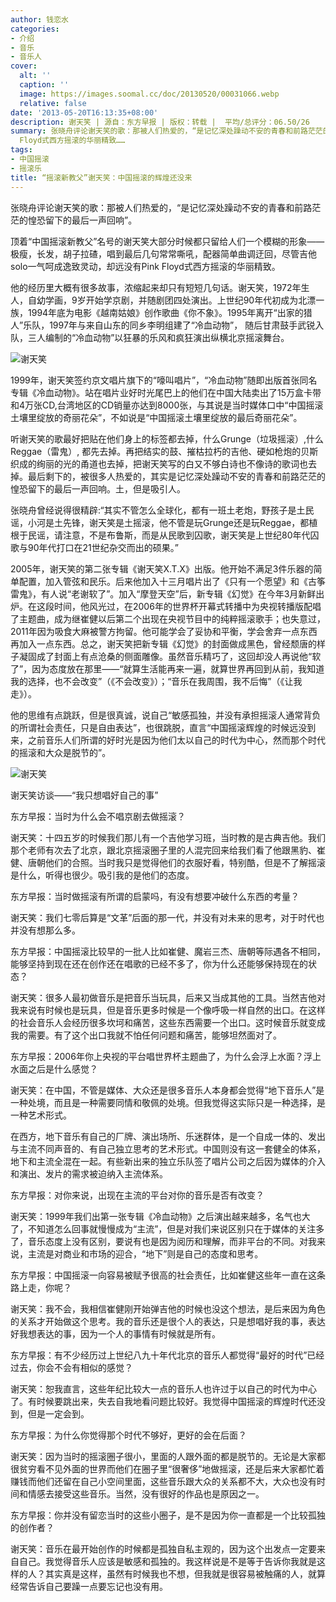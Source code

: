 ```yaml
---
author: 钱恋水
categories:
- 介绍
- 音乐
- 音乐人
cover:
  alt: ''
  caption: ''
  image: https://images.soomal.cc/doc/20130520/00031066.webp
  relative: false
date: '2013-05-20T16:13:35+08:00'
description: 谢天笑 | 源自：东方早报 | 版权：转载 |  平均/总评分：06.50/26
summary: 张晓舟评论谢天笑的歌：那被人们热爱的，“是记忆深处躁动不安的青春和前路茫茫的惶恐留下的最后一声回响”。顶着“中国摇滚新教父”名号的谢天笑大部分时候都只留给人们一个模糊的形象――极瘦，长发，胡子拉碴，唱到最后几句常常嘶吼，配器简单曲调迂回，尽管吉他solo一气呵成逸致灵动，却远没有Pink
  Floyd式西方摇滚的华丽精致……
tags:
- 中国摇滚
- 摇滚乐
title: “摇滚新教父”谢天笑：中国摇滚的辉煌还没来
---
```


张晓舟评论谢天笑的歌：那被人们热爱的，“是记忆深处躁动不安的青春和前路茫茫的惶恐留下的最后一声回响”。

顶着“中国摇滚新教父”名号的谢天笑大部分时候都只留给人们一个模糊的形象――极瘦，长发，胡子拉碴，唱到最后几句常常嘶吼，配器简单曲调迂回，尽管吉他solo一气呵成逸致灵动，却远没有Pink Floyd式西方摇滚的华丽精致。

他的经历里大概有很多故事，浓缩起来却只有短短几句话。谢天笑，1972年生人，自幼学画，9岁开始学京剧，并随剧团四处演出。上世纪90年代初成为北漂一族，1994年底为电影《越南姑娘》创作歌曲《你不象》。1995年离开“出家的猎人”乐队，1997年与来自山东的同乡李明组建了“冷血动物”， 随后甘肃鼓手武锐入队，三人编制的“冷血动物”以狂暴的乐风和疯狂演出纵横北京摇滚舞台。

![谢天笑](https://images.soomal.cc/doc/20130520/00031066.webp)





1999年，谢天笑签约京文唱片旗下的“嚎叫唱片”，“冷血动物”随即出版首张同名专辑《冷血动物》。站在唱片业好时光尾巴上的他们在中国大陆卖出了15万盒卡带和4万张CD,台湾地区的CD销量亦达到8000张，与其说是当时媒体口中“中国摇滚土壤里绽放的奇丽花朵”，不如说是“中国摇滚土壤里绽放的最后奇丽花朵”。

听谢天笑的歌最好把贴在他们身上的标签都去掉，什么Grunge（垃圾摇滚）,什么Reggae（雷鬼）, 都先去掉。再把结实的鼓、摧枯拉朽的吉他、硬如枪炮的贝斯织成的绚丽的光的甬道也去掉，把谢天笑写的白又不够白诗也不像诗的歌词也去掉。最后剩下的，被很多人热爱的，其实是记忆深处躁动不安的青春和前路茫茫的惶恐留下的最后一声回响。土，但是吸引人。

张晓舟曾经说得很精辟:“其实不管怎么全球化，都有一班土老炮，野孩子是土民谣，小河是土先锋，谢天笑是土摇滚，他不管是玩Grunge还是玩Reggae，都植根于民谣，请注意，不是布鲁斯，而是从民歌到囚歌，谢天笑是上世纪80年代囚歌与90年代打口在21世纪杂交而出的硕果。”

2005年，谢天笑的第二张专辑《谢天笑X.T.X》出版。他开始不满足3件乐器的简单配置，加入管弦和民乐。后来他加入十三月唱片出了《只有一个愿望》和《古筝雷鬼》，有人说“老谢软了”。加入“摩登天空”后，新专辑《幻觉》在今年3月新鲜出炉。在这段时间，他风光过，在2006年的世界杯开幕式转播中为央视转播版配唱了主题曲，成为继崔健以后第二个出现在央视节目中的纯粹摇滚歌手；也失意过，2011年因为吸食大麻被警方拘留。他可能学会了妥协和平衡，学会舍弃一点东西再加入一点东西。总之，谢天笑把新专辑《幻觉》的封面做成黑色，曾经颓唐的样子凝固成了封面上有点沧桑的侧面雕像。虽然音乐精巧了，这回却没人再说他“软了”，因为态度放在那里――“就算生活能再来一遍，就算世界再回到从前，我知道我的选择，也不会改变”（《不会改变》）；“音乐在我周围，我不后悔”（《让我走》）。

他的思维有点跳跃，但是很真诚，说自己“敏感孤独，并没有承担摇滚人通常背负的所谓社会责任，只是自由表达”，也很跳脱，直言“中国摇滚辉煌的时候远没到来，之前音乐人们所谓的好时光是因为他们太以自己的时代为中心，然而那个时代的摇滚和大众是脱节的”。

![谢天笑](https://images.soomal.cc/doc/20130520/00031067.webp)





谢天笑访谈――“我只想唱好自己的事”

东方早报：当时为什么会不唱京剧去做摇滚？

谢天笑：十四五岁的时候我们那儿有一个吉他学习班，当时教的是古典吉他。我们那个老师有次去了北京，跟北京摇滚圈子里的人混完回来给我们看了他跟黑豹、崔健、唐朝他们的合照。当时我只是觉得他们的衣服好看，特别酷，但是不了解摇滚是什么，听得也很少。吸引我的是他们的态度。

东方早报：当时做摇滚有所谓的启蒙吗，有没有想要冲破什么东西的考量？

谢天笑：我们七零后算是“文革”后面的那一代，并没有对未来的思考，对于时代也并没有想那么多。

东方早报：中国摇滚比较早的一批人比如崔健、魔岩三杰、唐朝等际遇各不相同，能够坚持到现在还在创作还在唱歌的已经不多了，你为什么还能够保持现在的状态？

谢天笑：很多人最初做音乐是把音乐当玩具，后来又当成其他的工具。当然吉他对我来说有时候也是玩具，但是音乐更多时候是一个像呼吸一样自然的出口。在这样的社会音乐人会经历很多坎坷和痛苦，这些东西需要一个出口。这时候音乐就变成我的需要。有了这个出口我就不怕任何问题和痛苦，能够坦然面对了。

东方早报：2006年你上央视的平台唱世界杯主题曲了，为什么会浮上水面？浮上水面之后是什么感觉？

谢天笑：在中国，不管是媒体、大众还是很多音乐人本身都会觉得“地下音乐人”是一种处境，而且是一种需要同情和敬佩的处境。但我觉得这实际只是一种选择，是一种艺术形式。

在西方，地下音乐有自己的厂牌、演出场所、乐迷群体，是一个自成一体的、发出与主流不同声音的、有自己独立思考的艺术形式。中国则没有这一套健全的体系，地下和主流全混在一起。有些新出来的独立乐队签了唱片公司之后因为媒体的介入和演出、发片的需求被迫纳入主流体系。

东方早报：对你来说，出现在主流的平台对你的音乐是否有改变？

谢天笑：1999年我们出第一张专辑《冷血动物》之后演出越来越多，名气也大了，不知道怎么回事就慢慢成为“主流”，但是对我们来说区别只在于媒体的关注多了，音乐态度上没有区别，要说有也是因为阅历和理解，而非平台的不同。对我来说，主流是对商业和市场的迎合，“地下”则是自己的态度和思考。

东方早报：中国摇滚一向容易被赋予很高的社会责任，比如崔健这些年一直在这条路上走，你呢？

谢天笑：我不会，我相信崔健刚开始弹吉他的时候也没这个想法，是后来因为角色的关系才开始做这个思考。我的音乐还是很个人的表达，只是想唱好我的事，表达好我想表达的事，因为一个人的事情有时候就是所有。

东方早报：有不少经历过上世纪八九十年代北京的音乐人都觉得“最好的时代”已经过去，你会不会有相似的感觉？

谢天笑：恕我直言，这些年纪比较大一点的音乐人也许过于以自己的时代为中心了。有时候要跳出来，失去自我地看问题比较好。我觉得中国摇滚的辉煌时代还没到，但是一定会到。

东方早报：为什么你觉得那个时代不够好，更好的会在后面？

谢天笑：因为当时的摇滚圈子很小，里面的人跟外面的都是脱节的。无论是大家都很贫穷看不见外面的世界而他们在圈子里“很奢侈”地做摇滚，还是后来大家都忙着赚钱而他们还留在自己小空间里面，这些音乐跟大众的关系都不大，大众也没有时间和情感去接受这些音乐。当然，没有很好的作品也是原因之一。

东方早报：你并没有留恋当时的这些小圈子，是不是因为你一直都是一个比较孤独的创作者？

谢天笑：音乐在最开始创作的时候都是孤独自私主观的，因为这个出发点一定要来自自己。我觉得音乐人应该是敏感和孤独的。我这样说是不是等于告诉你我就是这样的人？其实真是这样，虽然有时候我也不想，但我就是很容易被触痛的人，就算经常告诉自己要躁一点要忘记也没有用。